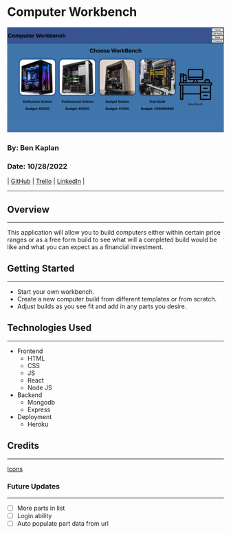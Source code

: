 # Computer Workbench

<img src='client/images/Homepage.png' alt='home-page' />

### By: Ben Kaplan

### Date: 10/28/2022

| [GitHub](https://github.com/JBenKaplan) | [Trello](https://trello.com/b/aBLRMNPP/computer-workbench) | [LinkedIn](https://www.linkedin.com/in/jbenkaplan/) |

---

## Overview

---

This application will allow you to build computers either within certain price ranges or as a free form build to see what will a completed build would be like and what you can expect as a financial investment.

## Getting Started

---

- Start your own workbench.
- Create a new computer build from different templates or from scratch.
- Adjust builds as you see fit and add in any parts you desire.

## Technologies Used

---

- Frontend
  - HTML
  - CSS
  - JS
  - React
  - Node JS
- Backend
  - Mongodb
  - Express
- Deployment
  - Heroku

## Credits

---

[Icons](https://icons8.com/icons)

### Future Updates

---

- [ ] More parts in list
- [ ] Login ability
- [ ] Auto populate part data from url
